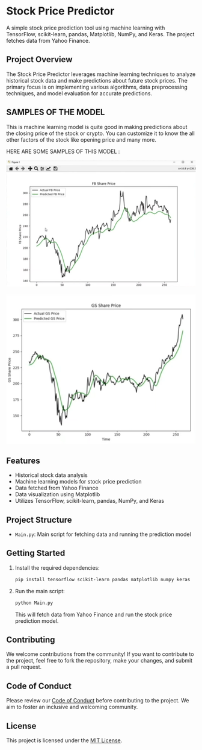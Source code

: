 # Stock Price Predictor

A simple stock price prediction tool using machine learning with TensorFlow, scikit-learn, pandas, Matplotlib, NumPy, and Keras. The project fetches data from Yahoo Finance.

## Project Overview

The Stock Price Predictor leverages machine learning techniques to analyze historical stock data and make predictions about future stock prices. The primary focus is on implementing various algorithms, data preprocessing techniques, and model evaluation for accurate predictions.

## SAMPLES OF THE MODEL 

This is machine learning model is quite good in making predictions about the closing price of the stock or crypto. You can customize it to know the all other factors of the stock like opening price and many more.

HERE ARE SOME SAMPLES OF THIS MODEL :   

![FB STOCK PREDICTION](https://github.com/CodeYard01/Stock-Price-predicator/blob/4a902eec6ff0a50ebf8dbac18e88cda03cd31d57/oie_HnxLJe0FzrX1.png)

![GS STOCK PREDICTION](https://github.com/CodeYard01/Stock-Price-predicator/blob/4a902eec6ff0a50ebf8dbac18e88cda03cd31d57/oie_tGSM5HDQQfVl.png)


## Features

- Historical stock data analysis
- Machine learning models for stock price prediction
- Data fetched from Yahoo Finance
- Data visualization using Matplotlib
- Utilizes TensorFlow, scikit-learn, pandas, NumPy, and Keras

## Project Structure

- `Main.py`: Main script for fetching data and running the prediction model

## Getting Started

1. Install the required dependencies:

    ```bash
    pip install tensorflow scikit-learn pandas matplotlib numpy keras
    ```

2. Run the main script:

    ```bash
    python Main.py
    ```

    This will fetch data from Yahoo Finance and run the stock price prediction model.

## Contributing

We welcome contributions from the community! If you want to contribute to the project, feel free to fork the repository, make your changes, and submit a pull request.

## Code of Conduct

Please review our [Code of Conduct](CODE_OF_CONDUCT.md) before contributing to the project. We aim to foster an inclusive and welcoming community.

## License

This project is licensed under the [MIT License](LICENSE).

